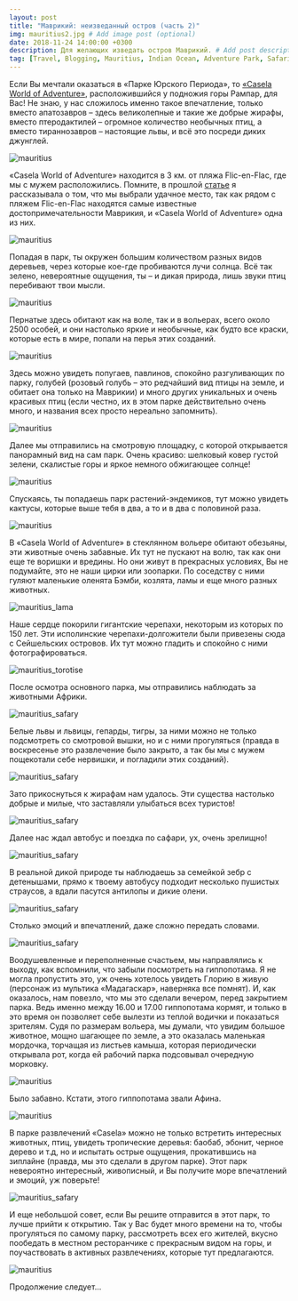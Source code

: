 ```yaml
---
layout: post
title: "Маврикий: неизведанный остров (часть 2)"
img: mauritius2.jpg # Add image post (optional)
date: 2018-11-24 14:00:00 +0300
description: Для желающих изведать остров Маврикий. # Add post description (optional)
tag: [Travel, Blogging, Mauritius, Indian Ocean, Adventure Park, Safari]
---
```

Если Вы мечтали оказаться в «Парке Юрского Периода», то [«Casela World of Adventure»](http://caselapark.com/), расположившийся у подножия горы Рампар, для Вас! Не знаю, у нас сложилось именно такое впечатление, только вместо апатозавров – здесь великолепные и такие же добрые жирафы, вместо птеродактилей – огромное количество необычных птиц, а вместо тираннозавров – настоящие львы, и всё это посреди диких джунглей. 

![mauritius](/assets/img/mauritius_dinosares.jpg)

«Casela World of Adventure» находится в 3 км. от пляжа Flic-en-Flac, где мы с мужем расположились. Помните, в прошлой [статье](https://christina.kuleshevi.ch/mauritius-uncharted-island-part1/) я рассказывала о том, что мы выбрали удачное место, так как рядом с пляжем Flic-en-Flac находятся самые известные достопримечательности Маврикия, и «Casela World of Adventure» одна из них. 

![mauritius](/assets/img/mauritius_green2.jpg)

Попадая в парк, ты окружен большим количеством разных видов деревьев, через которые кое-где пробиваются лучи солнца. Всё так зелено, невероятные ощущения, ты – и дикая природа, лишь звуки птиц перебивают твои мысли. 

![mauritius](/assets/img/mauritius_parot1.jpg)

Пернатые здесь обитают как на воле, так и в вольерах, всего около 2500 особей, и они настолько яркие и необычные, как будто все краски, которые есть в мире, попали на перья этих созданий. 

![mauritius](/assets/img/mauritius_birds2.jpg)

Здесь можно увидеть попугаев, павлинов, спокойно разгуливающих по парку, голубей (розовый голубь – это редчайший вид птицы на земле, и обитает она только на Маврикии) и много других уникальных и очень красивых птиц (если честно, их в этом парке действительно очень много, и названия всех просто нереально запомнить). 

![mauritius](/assets/img/mauritius_parot.jpg)

Далее мы отправились на смотровую площадку, с которой открывается панорамный вид на сам парк. Очень красиво: шелковый ковер густой зелени, скалистые горы и яркое немного обжигающее солнце! 

![mauritius](/assets/img/mauritius_me.jpg)

Спускаясь, ты попадаешь парк растений-эндемиков, тут можно увидеть кактусы, которые выше тебя в два, а то и в два с половиной раза.

![mauritius](/assets/img/mauritius_green3.jpg)

В «Casela World of Adventure» в стеклянном вольере обитают обезьяны, эти животные очень забавные. Их тут не пускают на волю, так как они еще те воришки и вредины. Но они живут в прекрасных условиях, Вы не подумайте, это не наши цирки или зоопарки. По соседству с ними гуляют маленькие оленята Бэмби, козлята, ламы и еще много разных животных. 

![mauritius_lama](/assets/img/mauritius_lama.jpg)

Наше сердце покорили гигантские черепахи, некоторым из которых по 150 лет. Эти исполинские черепахи-долгожители были привезены сюда с Сейшельских островов. Их тут можно гладить и спокойно с ними фотографироваться.

![mauritius_torotise](/assets/img/mauritius_tortoise2.jpg)
 
После осмотра основного парка, мы отправились наблюдать за животными Африки. 

![mauritius_safary](/assets/img/mauritius_lion.jpg)

Белые львы и львицы, гепарды, тигры, за ними можно не только подсмотреть со смотровой вышки, но и с ними прогуляться (правда в воскресенье это развлечение было закрыто, а так бы мы с мужем пощекотали себе нервишки, и погладили этих созданий). 

![mauritius_safary](/assets/img/mauritius_cats.jpg)

Зато прикоснуться к жирафам нам удалось. Эти существа настолько добрые и милые, что заставляли улыбаться всех туристов!

![mauritius_safary](/assets/img/mauritius_girafes.jpg)

Далее нас ждал автобус и поездка по сафари, ух, очень зрелищно! 

![mauritius_safary](/assets/img/mauritius_animals1.jpg)

В реальной дикой природе ты наблюдаешь за семейкой зебр с детенышами, прямо к твоему автобусу подходит несколько пушистых страусов, а вдали пасутся антилопы и дикие олени. 

![mauritius_safary](/assets/img/mauritius_animals3.jpg)

Столько эмоций и впечатлений, даже сложно передать словами. 

![mauritius_safary](/assets/img/mauritius_animals2.jpg)

Воодушевленные и переполненные счастьем, мы направлялись к выходу, как вспомнили, что забыли посмотреть на гиппопотама. Я не могла пропустить это, уж очень хотелось увидеть Глорию в живую (персонаж из мультика «Мадагаскар», наверняка все помнят). И, как оказалось, нам повезло, что мы это сделали вечером, перед закрытием парка. Ведь именно между 16.00 и 17.00 гиппопотама кормят, и только в это время он позволяет себе вылезти из теплой водички и показаться зрителям. Судя по размерам вольера, мы думали, что увидим большое животное, мощно шагающее по земле, а это оказалась маленькая мордочка, торчащая из листьев камыша, которая периодически открывала рот, когда ей рабочий парка подсовывал очередную морковку.

![mauritius](/assets/img/mauritius_gipopotam.jpg)

Было забавно. Кстати, этого гиппопотама звали Афина.

![mauritius](/assets/img/mauritius_gipopotam2.jpg)
 
В парке развлечений «Casela» можно не только встретить интересных животных, птиц, увидеть тропические деревья: баобаб, эбонит, черное дерево и т.д, но и испытать острые ощущения, прокатившись на зиплайне (правда, мы это сделали в другом парке). Этот парк невероятно интересный, живописный, и Вы получите море впечатлений и эмоций, уж поверьте! 

![mauritius_safary](/assets/img/mauritius_girafes2.jpg)

И еще небольшой совет, если Вы решите отправится в этот парк, то лучше прийти к открытию. Так у Вас будет много времени на то, чтобы прогуляться по самому парку, рассмотреть всех его жителей, вкусно пообедать в местном ресторанчике с прекрасным видом на горы, и поучаствовать в активных развлечениях, которые тут предлагаются. 

![mauritius](/assets/img/mauritius_view2.jpg)

Продолжение следует...